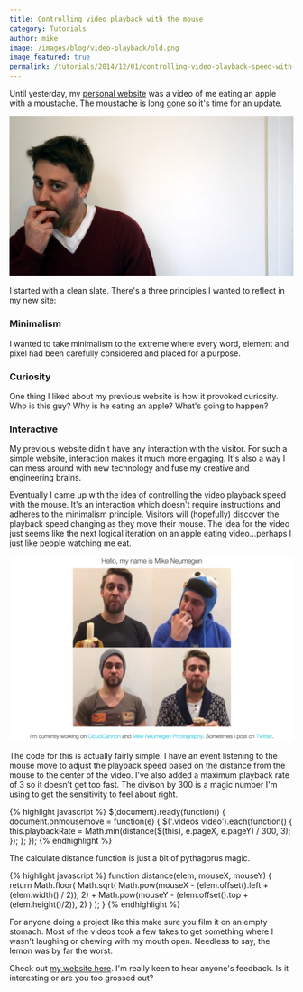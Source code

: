 ```yaml
---
title: Controlling video playback with the mouse
category: Tutorials
author: mike
image: /images/blog/video-playback/old.png
image_featured: true
permalink: /tutorials/2014/12/01/controlling-video-playback-speed-with-the-mouse.html
---
```


Until yesterday, my [personal website](http://mikeneumegen.com) was a video of me eating an apple with a moustache. The moustache is long gone so it's time for an update.


![old mikeneumegen.com page](/images/blog/video-playback/old.png)

I started with a clean slate. There's a three principles I wanted to reflect in my new site:

### Minimalism
I wanted to take minimalism to the extreme where every word, element and pixel had been carefully considered and placed for a purpose.

### Curiosity
One thing I liked about my previous website is how it provoked curiosity. Who is this guy? Why is he eating an apple? What's going to happen?

### Interactive
My previous website didn't have any interaction with the visitor. For such a simple website, interaction makes it much more engaging. It's also a way I can mess around with new technology and fuse my creative and engineering brains.

Eventually I came up with the idea of controlling the video playback speed with the mouse. It's an interaction which doesn't require instructions and adheres to the minimalism principle. Visitors will (hopefully) discover the playback speed changing as they move their mouse. The idea for the video just seems like the next logical iteration on an apple eating video...perhaps I just like people watching me eat.

<a href="http://mikeneumegen.com"><img src="/images/blog/video-playback/new.png" alt="new mikeneumegen.com page"></a>

The code for this is actually fairly simple. I have an event listening to the mouse move to adjust the playback speed based on the distance from the mouse to the center of the video. I've also added a maximum playback rate of 3 so it doesn't get too fast. The divison by 300 is a magic number I'm using to get the sensitivity to feel about right.

{% highlight javascript %}
$(document).ready(function() {
    document.onmousemove = function(e) {
        $('.videos video').each(function() {
            this.playbackRate = Math.min(distance($(this), e.pageX, e.pageY) / 300, 3);
        });
    };
});
{% endhighlight %}

The calculate distance function is just a bit of pythagorus magic.

{% highlight javascript %}
function distance(elem, mouseX, mouseY) {
    return Math.floor(
        Math.sqrt(
            Math.pow(mouseX - (elem.offset().left + (elem.width() / 2)), 2) +
            Math.pow(mouseY - (elem.offset().top + (elem.height()/2)), 2)
        )
    );
}
{% endhighlight %}

For anyone doing a project like this make sure you film it on an empty stomach. Most of the videos took a few takes to get something where I wasn't laughing or chewing with my mouth open. Needless to say, the lemon was by far the worst.

Check out [my website here](http://mikeneumegen.com). I'm really keen to hear anyone's feedback. Is it interesting or are you too grossed out?
